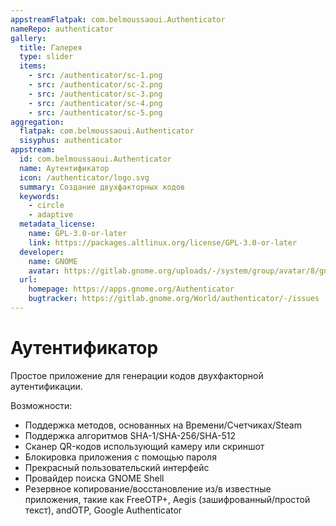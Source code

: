 ```yaml
---
appstreamFlatpak: com.belmoussaoui.Authenticator
nameRepo: authenticator
gallery:
  title: Галерея
  type: slider
  items:
    - src: /authenticator/sc-1.png
    - src: /authenticator/sc-2.png
    - src: /authenticator/sc-3.png
    - src: /authenticator/sc-4.png
    - src: /authenticator/sc-5.png
aggregation:
  flatpak: com.belmoussaoui.Authenticator
  sisyphus: authenticator
appstream:
  id: com.belmoussaoui.Authenticator
  name: Аутентификатор
  icon: /authenticator/logo.svg
  summary: Создание двухфакторных кодов
  keywords:
    - circle
    - adaptive
  metadata_license:
    name: GPL-3.0-or-later
    link: https://packages.altlinux.org/license/GPL-3.0-or-later
  developer:
    name: GNOME
    avatar: https://gitlab.gnome.org/uploads/-/system/group/avatar/8/gnomelogo.png?width=48
  url:
    homepage: https://apps.gnome.org/Authenticator
    bugtracker: https://gitlab.gnome.org/World/authenticator/-/issues
---
```


# Аутентификатор

Простое приложение для генерации кодов двухфакторной аутентификации.

Возможности:

* Поддержка методов, основанных на Времени/Счетчиках/Steam
* Поддержка алгоритмов SHA-1/SHA-256/SHA-512
* Сканер QR-кодов использующий камеру или скриншот
* Блокировка приложения с помощью пароля
* Прекрасный пользовательский интерфейс
* Провайдер поиска GNOME Shell
* Резервное копирование/восстановление из/в известные приложения, такие как FreeOTP+, Aegis (зашифрованный/простой текст), andOTP, Google Authenticator

<AGWGallery />

<!--@include: @apps/_parts/install/content-repo.md-->
<!--@include: @apps/_parts/install/content-flatpak.md-->
